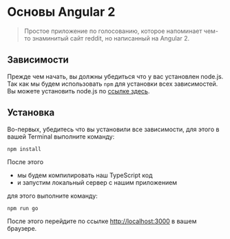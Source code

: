 # Основы Angular 2

> Простое приложение по голосованию, которое напоминает чем-то знаминитый сайт reddit, но написанный на Angular 2.

## Зависимости

Прежде чем начать, вы должны убедиться что у вас установлен node.js. Так как мы будем использовать `npm` для установки всех зависимостей. Вы можете установить node.js по [ссылке здесь](https://nodejs.org/en/).

## Установка

Во-первых, убедитесь что вы установили все зависимости, для этого в вашей Terminal выполните команду:

```
npm install
```

После этого

- мы будем компилировать наш TypeScript код
- и запустим локальный сервер с нашим приложением

для этого выполните команду:

```
npm run go
```

После этого перейдите по ссылке [http://localhost:3000](http://localhost:3000) в вашем браузере.
